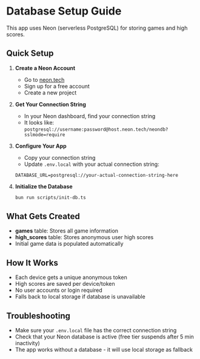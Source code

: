 # Database Setup Guide

This app uses Neon (serverless PostgreSQL) for storing games and high scores.

## Quick Setup

1. **Create a Neon Account**
   - Go to [neon.tech](https://neon.tech)
   - Sign up for a free account
   - Create a new project

2. **Get Your Connection String**
   - In your Neon dashboard, find your connection string
   - It looks like: `postgresql://username:password@host.neon.tech/neondb?sslmode=require`

3. **Configure Your App**
   - Copy your connection string
   - Update `.env.local` with your actual connection string:
   ```
   DATABASE_URL=postgresql://your-actual-connection-string-here
   ```

4. **Initialize the Database**
   ```bash
   bun run scripts/init-db.ts
   ```

## What Gets Created

- **games** table: Stores all game information
- **high_scores** table: Stores anonymous user high scores
- Initial game data is populated automatically

## How It Works

- Each device gets a unique anonymous token
- High scores are saved per device/token
- No user accounts or login required
- Falls back to local storage if database is unavailable

## Troubleshooting

- Make sure your `.env.local` file has the correct connection string
- Check that your Neon database is active (free tier suspends after 5 min inactivity)
- The app works without a database - it will use local storage as fallback